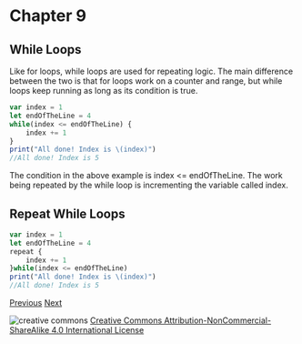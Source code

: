 # Chapter 9
## While Loops

Like for loops, while loops are used for repeating logic. The main difference between the two is that for loops work on a counter and range, but while loops keep running as long as its condition is true.

```javascript
var index = 1
let endOfTheLine = 4
while(index <= endOfTheLine) {
    index += 1
}
print("All done! Index is \(index)")
//All done! Index is 5
```

The condition in the above example is index <= endOfTheLine. The work being repeated by the while loop is incrementing the variable called index.


## Repeat While Loops

```javascript
var index = 1
let endOfTheLine = 4
repeat {
    index += 1
}while(index <= endOfTheLine)
print("All done! Index is \(index)")
//All done! Index is 5
```


[Previous](08.md) [Next](10.md)

![creative commons](https://i.creativecommons.org/l/by-nc-sa/4.0/88x31.png)
[Creative Commons Attribution-NonCommercial-ShareAlike 4.0 International License](http://creativecommons.org/licenses/by-nc-sa/4.0/)
